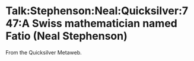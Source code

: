 
# Talk:Stephenson:Neal:Quicksilver:747:A Swiss mathematician named Fatio (Neal Stephenson)

From the Quicksilver Metaweb.

